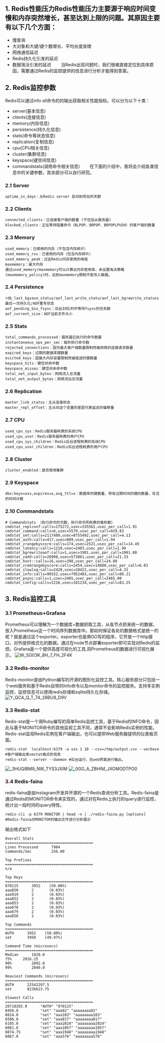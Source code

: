 
## 1. Redis性能压力Redis性能压力主要源于响应时间变慢和内存突然增长，甚至达到上限的问题。其原因主要有以下几个方面：

* 慢查询
* 大对象和大键/键个数增长、平均长度突增
* 网络通信延迟
* Redis持久化引发的延迟
* 数据淘汰引发的延迟
  当Redis出现问题时，我们很难直接定位到具体原因，需要通过Redis的监控提供的信息进行分析才能得到答案。

## 2. Redis监控参数
Redis可以通过info all命令的的输出获取相关性能指标。可以分为以下十类：
* server(基本信息)
* clients(连接信息)
* memory(内存信息)
* persistence(持久化信息)
* stats(命令等状态信息)
* replication(复制信息)
* cpu(CPU相关信息)
* cluster(集群信息)
* keyspace(键空间信息)
* commandstats(调用命令相关信息)
  在下面的介绍中，我将会介绍各类信息中的关键参数，其余部分可以自行研究。
### 2.1 Server
```
uptime_in_days：从Redis server 启动到现在的天数
```

### 2.2 Clients
```
connected_clients：已连接客户端的数量 (不包括从服务器)
blocked_clients：正在等待阻塞命令（BLPOP、BRPOP、BRPOPLPUSH）的客户端的数量
```
### 2.3 Memory
```
used_memory：已使用的内存（不包含内存碎片）
used_memory_rss：已使用的内存（包含内存碎片）
used_memory_peak：过去Redis内存使用的峰值
maxmemory：最大内存
通过used_memory/maxmemory可以计算出内存使用率，未设置淘汰策略(maxmemory_policy)时，达到maxmemory限制不能写入数据。
```
### 2.4 Persistence
```
rdb_last_bgsave_status/aof_last_write_statu/aof_last_bgrewrite_statuss：最后一次持久化/AOF重写状态
aof_pending_bio_fsync：后台IO队列中等待fsync的任务数
aof_current_size：AOF当前文件大小
```
### 2.5 Stats
```
total_commands_processed：服务器已执行的命令数量
instantaneous_ops_per_sec：每秒执行命令数
rejected_connections：因为最大客户端数量限制而被拒绝的连接请求数量
expired_keys：过期的数据库键数量
evicted_keys：因最大内存容量限制而被驱逐的键数量
keyspace_hits：键空间命中数
keyspace_misses：键空间未命中数
total_net_input_bytes：网络流入总流量
total_net_output_bytes：网络流出总流量
```
### 2.6 Replication
```
master_link_status：主从连接状态
master_repl_offset：主从间这个变量的差距代表延迟的偏移量
```
### 2.7 CPU
```
used_cpu_sys：Redis服务器耗费的系统CPU
used_cpu_user：Redis服务器耗费的用户CPU
used_cpu_sys_children：Redis后台进程耗费的系统CPU
used_cpu_user_children：Redis后台进程耗费的用户CPU
```
### 2.8 Cluster
```
cluster_enabled：是否使用集群
```
### 2.9 Keyspace
```
dbx:keys=xxx,expires=x,avg_ttl=x：数据库的键数量、带有过期时间的键的数量，存活的时间计数
```
### 2.10 Commandstats
```
# Commandstats （执行命令的次数，执行命令所耗费的毫秒数）
cmdstat_replconf:calls=175272,usec=335561,usec_per_call=1.91
cmdstat_command:calls=6,usec=5579,usec_per_call=929.83
cmdstat_set:calls=2117489,usec=8755492,usec_per_call=4.13
cmdstat_auth:calls=417,usec=809,usec_per_call=1.94
cmdstat_zrangebyscore:calls=174,usec=2521,usec_per_call=14.49
cmdstat_latency:calls=1210,usec=2403,usec_per_call=1.99
cmdstat_bgrewriteaof:calls=1,usec=1901,usec_per_call=1901.00
cmdstat_zadd:calls=26908,usec=573861,usec_per_call=21.33
cmdstat_host::calls=16,usec=398,usec_per_call=24.88
cmdstat_zremrangebyscore:calls=2454,usec=14800,usec_per_call=6.03
cmdstat_slowlog:calls=2420,usec=10422,usec_per_call=4.31
cmdstat_info:calls=90152,usec=7952483,usec_per_call=88.21
cmdstat_psync:calls=1,usec=2465,usec_per_call=2465.00
cmdstat_config:calls=1216,usec=101234,usec_per_call=83.25
```
## 3. Redis监控工具
### 3.1 Prometheus+Grafana
Prometheus可以理解为一个数据库+数据抓取工具，从各节点抓来统一的数据，放入Prometheus这一个时间序列数据库中。那如何保证各处的数据格式是统一的呢？就是通过这个exporter。exporter也是用GO写的程序，它开放一个http接口，对外提供格式化的数据。通过在node节点部署exporter即可实现对Redis的监控。Grafana是一个提供高度可视化的工具,将Prometheus的数据进行可视化展示。
![W_SG03K_8H_7_FH_2F4K](Redis性能指标_files/c2c95bae-d31f-43fb-8710-eb316c025acd.png)

### 3.2 Redis-monitor
Redis-monitor是由Python编写的开源的图形化监控工具。核心服务部分只包括一个web服务和基于Redis自带的Info命令以及monitor命令的监控服务。支持多实例监控，监控信息可以使用redis存储和sqlite持久化存储。
![Y_QCA_Q_T_74_28BU9_D9V](Redis性能指标_files/9c46a838-aa9a-41ce-b6aa-5e2b0fb91813.png)

### 3.3 Redis-stat
Redis-stat是一个用Ruby编写的简单Redis监控工具，基于Redis的INFO命令，因此与基于MONITOR命令的其他监视工具不同，通常不会影响Redis实例的性能。Redis-stat监视Redis实例在客户端输出，也可以提供Web服务器提供的仪表板页面。
```
redis-stat  localhost:6379 -a xxx 1 10 --csv=/tmp/output.csv --verbose #客户端输出类vmstat格式的信息
redis-stat --server --daemon #后台运行，在web界面进行输出。
```
![_3HUQIBM9_NW_TYS3JXIM](Redis性能指标_files/1573c782-b0ce-4772-9265-64f6bbab9b3d.png)
![_0GG_A_ZBHIM_JXOMODTPO0](Redis性能指标_files/b18e4a08-6a62-46c1-bacc-09aa21c30eb5.png)

### 3.4 Redis-faina
redis-faina是由Instagram开发并开源的一个Redis查询分析工具。Redis-faina是通过Redis的MONITOR命令来实现的，通过对在Redis上执行的query进行监控，统计出一段时间的query特性。
```
redis-cli -p 6379 MONITOR | head -n | ./redis-faina.py [options] #Redis-faina对MONITOR的输出文件进行分析展示
```
输出格式如下
```
Overall Stats
========================================
Lines Processed      7904
Commands/Sec         256.80

Top Prefixes
========================================
n/a

Top Keys
========================================
970125      3952    (50.00%)
aaa850      2       (0.03%)
aaa919      2       (0.03%)
aaa852      2       (0.03%)
aaa853      2       (0.03%)
aaa678      2       (0.03%)
aaa679      2       (0.03%)
aaa856      2       (0.03%)

Top Commands
========================================
AUTH      3952    (50.00%)
set       3950    (49.97%)

Command Time (microsecs)
========================================
Median      1920.0
75%     2016.25
90%         2092.0
99%         2840.0

Heaviest Commands (microsecs)
========================================
AUTH      22542297.5
set       8236623.75

Slowest Calls
========================================
20718202.0      "AUTH" "970125"
8456.0          "set" "aaa82" "aaaaaaaa82"
6624.0          "set" "aaa103" "aaaaaaaa103"
6506.0          "set" "aaa817" "aaaaaaaa817"
6105.0          "set" "aaa2024" "aaaaaaaa2024"
6081.0          "set" "aaa1057" "aaaaaaaa1057"
6074.75         "set" "aaa1948" "aaaaaaaa1948"
6067.0          "set" "aaa576" "aaaaaaaa576"
```


